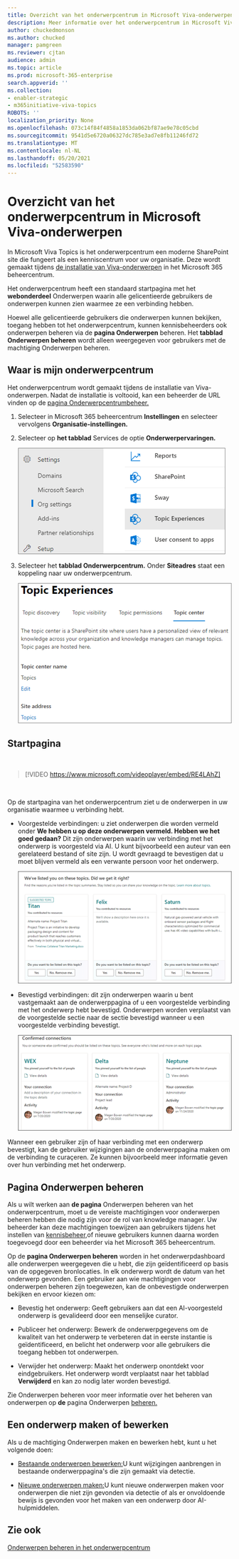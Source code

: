 ```yaml
---
title: Overzicht van het onderwerpcentrum in Microsoft Viva-onderwerpen
description: Meer informatie over het onderwerpcentrum in Microsoft Viva-onderwerpen.
author: chuckedmonson
ms.author: chucked
manager: pamgreen
ms.reviewer: cjtan
audience: admin
ms.topic: article
ms.prod: microsoft-365-enterprise
search.appverid: ''
ms.collection:
- enabler-strategic
- m365initiative-viva-topics
ROBOTS: ''
localization_priority: None
ms.openlocfilehash: 073c14f84f4858a1853da062bf87ae9e78c05cbd
ms.sourcegitcommit: 9541d5e6720a06327dc785e3ad7e8fb11246fd72
ms.translationtype: MT
ms.contentlocale: nl-NL
ms.lasthandoff: 05/20/2021
ms.locfileid: "52583590"
---
```

# <a name="topic-center-overview-in-microsoft-viva-topics"></a>Overzicht van het onderwerpcentrum in Microsoft Viva-onderwerpen

In Microsoft Viva Topics is het onderwerpcentrum een moderne SharePoint site die fungeert als een kenniscentrum voor uw organisatie. Deze wordt gemaakt tijdens [de installatie van Viva-onderwerpen](set-up-topic-experiences.md) in het Microsoft 365 beheercentrum.

Het onderwerpcentrum heeft een standaard startpagina met het **webonderdeel** Onderwerpen waarin alle gelicentieerde gebruikers de onderwerpen kunnen zien waarmee ze een verbinding hebben. 

Hoewel alle gelicentieerde gebruikers die onderwerpen kunnen bekijken, toegang hebben tot het onderwerpcentrum, kunnen kennisbeheerders ook onderwerpen beheren via de **pagina Onderwerpen** beheren. Het **tabblad Onderwerpen beheren** wordt alleen weergegeven voor gebruikers met de machtiging Onderwerpen beheren. 

## <a name="where-is-my-topic-center"></a>Waar is mijn onderwerpcentrum

Het onderwerpcentrum wordt gemaakt tijdens de installatie van Viva-onderwerpen. Nadat de installatie is voltooid, kan een beheerder de URL vinden op de [pagina Onderwerpcentrumbeheer.](./topic-experiences-administration.md#to-access-topics-management-settings)


1. Selecteer in Microsoft 365 beheercentrum **Instellingen** en selecteer vervolgens **Organisatie-instellingen.**
2. Selecteer op **het tabblad** Services de optie **Onderwerpervaringen.**

    ![Verbinding maken mensen kennis te laten maken](../media/admin-org-knowledge-options-completed.png) 

3. Selecteer het **tabblad Onderwerpcentrum.** Onder **Siteadres** staat een koppeling naar uw onderwerpcentrum.

    ![knowledge-network-settings](../media/knowledge-network-settings-topic-center.png) 



## <a name="home-page"></a>Startpagina

</br>

> [!VIDEO https://www.microsoft.com/videoplayer/embed/RE4LAhZ]  

</br>


Op de startpagina van het onderwerpcentrum ziet u de onderwerpen in uw organisatie waarmee u verbinding hebt.

- Voorgestelde verbindingen: u ziet onderwerpen die worden vermeld onder **We hebben u op deze onderwerpen vermeld. Hebben we het goed gedaan?** Dit zijn onderwerpen waarin uw verbinding met het onderwerp is voorgesteld via AI. U kunt bijvoorbeeld een auteur van een gerelateerd bestand of site zijn. U wordt gevraagd te bevestigen dat u moet blijven vermeld als een verwante persoon voor het onderwerp.

   ![Voorgestelde verbindingen](../media/knowledge-management/my-topics.png) 
 
- Bevestigd verbindingen: dit zijn onderwerpen waarin u bent vastgemaakt aan de onderwerppagina of u een voorgestelde verbinding met het onderwerp hebt bevestigd. Onderwerpen worden verplaatst van de voorgestelde sectie naar de sectie bevestigd wanneer u een voorgestelde verbinding bevestigt.
 
   ![Bevestigd onderwerpen](../media/knowledge-management/my-topics-confirmed.png) 

Wanneer een gebruiker zijn of haar verbinding met een onderwerp bevestigt, kan de gebruiker wijzigingen aan de onderwerppagina maken om de verbinding te curaçeren. Ze kunnen bijvoorbeeld meer informatie geven over hun verbinding met het onderwerp.


## <a name="manage-topics-page"></a>Pagina Onderwerpen beheren

Als u wilt werken aan **de pagina** Onderwerpen beheren van het onderwerpcentrum, moet u de vereiste machtigingen voor onderwerpen beheren hebben die nodig zijn voor de rol van knowledge manager. Uw beheerder kan deze machtigingen toewijzen aan gebruikers tijdens [](topic-experiences-knowledge-rules.md) het instellen van [kennisbeheer,](set-up-topic-experiences.md)of nieuwe gebruikers kunnen daarna worden toegevoegd door een beheerder via het Microsoft 365 beheercentrum.

Op de **pagina Onderwerpen beheren** worden in het onderwerpdashboard alle onderwerpen weergegeven die u hebt, die zijn geïdentificeerd op basis van de opgegeven bronlocaties. In elk onderwerp wordt de datum van het onderwerp gevonden. Een gebruiker aan wie machtigingen voor onderwerpen beheren zijn toegewezen, kan de onbevestigde onderwerpen bekijken en ervoor kiezen om:

- Bevestig het onderwerp: Geeft gebruikers aan dat een AI-voorgesteld onderwerp is gevalideerd door een menselijke curator.

- Publiceer het onderwerp: Bewerk de onderwerpgegevens om de kwaliteit van het onderwerp te verbeteren dat in eerste instantie is geïdentificeerd, en belicht het onderwerp voor alle gebruikers die toegang hebben tot onderwerpen.
 
- Verwijder het onderwerp: Maakt het onderwerp onontdekt voor eindgebruikers. Het onderwerp wordt verplaatst naar het tabblad **Verwijderd** en kan zo nodig later worden bevestigd. 

Zie Onderwerpen beheren voor meer informatie over het beheren van onderwerpen op **de** pagina Onderwerpen [beheren.](manage-topics.md)

## <a name="create-or-edit-a-topic"></a>Een onderwerp maken of bewerken

Als u de machtiging Onderwerpen maken en bewerken hebt, kunt u het volgende doen:

- [Bestaande onderwerpen bewerken:](edit-a-topic.md)U kunt wijzigingen aanbrengen in bestaande onderwerppagina's die zijn gemaakt via detectie.

- [Nieuwe onderwerpen maken:](create-a-topic.md)U kunt nieuwe onderwerpen maken voor onderwerpen die niet zijn gevonden via detectie of als er onvoldoende bewijs is gevonden voor het maken van een onderwerp door AI-hulpmiddelen.


## <a name="see-also"></a>Zie ook

[Onderwerpen beheren in het onderwerpcentrum](manage-topics.md)


